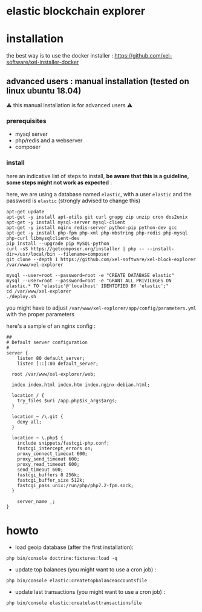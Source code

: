 elastic blockchain explorer
=======

# installation

the best way is to use the docker installer : https://github.com/xel-software/xel-installer-docker

## advanced users : manual installation (tested on linux ubuntu 18.04)

:warning: this manual installation is for advanced users :warning:

### prerequisites

- mysql server
- php/redis and a webserver
- composer

### install

here an indicative list of steps to install, **be aware that this is a guideline, some steps might not work as expected** :

here, we are using a database named `elastic`, with a user `elastic` and the password is `elastic` (strongly advised to change this)

```
apt-get update
apt-get -y install apt-utils git curl gnupg zip unzip cron dos2unix
apt-get -y install mysql-server mysql-client
apt-get -y install nginx redis-server python-pip python-dev gcc
apt-get -y install php-fpm php-xml php-mbstring php-redis php-mysql php-curl libmysqlclient-dev
pip install --upgrade pip MySQL-python
curl -sS https://getcomposer.org/installer | php -- --install-dir=/usr/local/bin --filename=composer
git clone --depth 1 https://github.com/xel-software/xel-block-explorer /var/www/xel-explorer

mysql --user=root --password=root -e "CREATE DATABASE elastic"
mysql --user=root --password=root -e "GRANT ALL PRIVILEGES ON elastic.* TO 'elastic'@'localhost' IDENTIFIED BY 'elastic';"
cd /var/www/xel-explorer
./deploy.sh
```

you might have to adjust `/var/www/xel-explorer/app/config/parameters.yml` with the proper parameters

here's a sample of an nginx config :

```
##
# Default server configuration
#
server {
	listen 80 default_server;
	listen [::]:80 default_server;

  root /var/www/xel-explorer/web;

  index index.html index.htm index.nginx-debian.html;

  location / {
    try_files $uri /app.php$is_args$args;
  }

  location ~ /\.git {
    deny all;
  }

  location ~ \.php$ {
    include snippets/fastcgi-php.conf;
    fastcgi_intercept_errors on;
    proxy_connect_timeout 600;
    proxy_send_timeout 600;
    proxy_read_timeout 600;
    send_timeout 600;
    fastcgi_buffers 8 256k;
    fastcgi_buffer_size 512k;
    fastcgi_pass unix:/run/php/php7.2-fpm.sock;
  }

	server_name _;
}
```

# howto

- load geoip database (after the first installation):

`php bin/console doctrine:fixtures:load -q`

- update top balances (you might want to use a cron job) :

`php bin/console elastic:createtopbalanceaccountsfile`

- update last transactions (you might want to use a cron job) :

`php bin/console elastic:createlasttransactionsfile`
